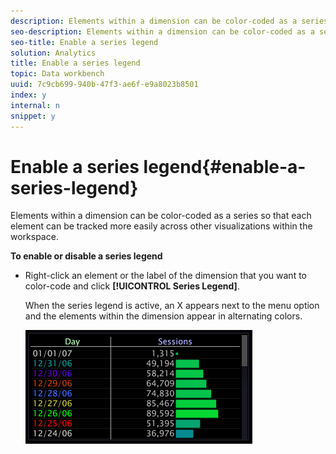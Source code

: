 ```yaml
---
description: Elements within a dimension can be color-coded as a series so that each element can be tracked more easily across other visualizations within the workspace.
seo-description: Elements within a dimension can be color-coded as a series so that each element can be tracked more easily across other visualizations within the workspace.
seo-title: Enable a series legend
solution: Analytics
title: Enable a series legend
topic: Data workbench
uuid: 7c9cb699-940b-47f3-ae6f-e9a8023b8501
index: y
internal: n
snippet: y
---
```


# Enable a series legend{#enable-a-series-legend}

Elements within a dimension can be color-coded as a series so that each element can be tracked more easily across other visualizations within the workspace.

 **To enable or disable a series legend**

* Right-click an element or the label of the dimension that you want to color-code and click **[!UICONTROL Series Legend]**.

  When the series legend is active, an X appears next to the menu option and the elements within the dimension appear in alternating colors.

  ![](assets/vis_Graph_SeriesLegend.png)

